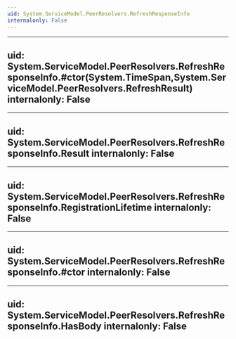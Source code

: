 ```yaml
---
uid: System.ServiceModel.PeerResolvers.RefreshResponseInfo
internalonly: False
---
```


---
uid: System.ServiceModel.PeerResolvers.RefreshResponseInfo.#ctor(System.TimeSpan,System.ServiceModel.PeerResolvers.RefreshResult)
internalonly: False
---

---
uid: System.ServiceModel.PeerResolvers.RefreshResponseInfo.Result
internalonly: False
---

---
uid: System.ServiceModel.PeerResolvers.RefreshResponseInfo.RegistrationLifetime
internalonly: False
---

---
uid: System.ServiceModel.PeerResolvers.RefreshResponseInfo.#ctor
internalonly: False
---

---
uid: System.ServiceModel.PeerResolvers.RefreshResponseInfo.HasBody
internalonly: False
---
